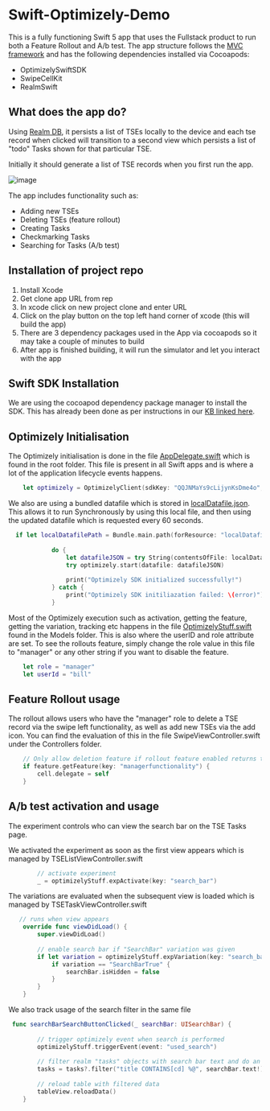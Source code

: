 # Swift-Optimizely-Demo
This is a fully functioning Swift 5 app that uses the Fullstack product to run both a Feature Rollout and A/b test.
The app structure follows the [MVC framework](https://www.raywenderlich.com/1000705-model-view-controller-mvc-in-ios-a-modern-approach) and has the following dependencies installed via Cocoapods:
- OptimizelySwiftSDK
- SwipeCellKit
- RealmSwift

## What does the app do?
Using [Realm DB](https://realm.io/blog/introducing-realm/), it persists a list of TSEs locally to the device and each tse record when clicked will transition to a second view which persists a list of "todo" Tasks shown for that particular TSE.

Initially it should generate a list of TSE records when you first run the app.

![image](https://user-images.githubusercontent.com/36277912/82411117-825ac900-9ab4-11ea-9652-05e4f583ae0e.png)

The app includes functionality such as:
- Adding new TSEs
- Deleting TSEs (feature rollout)
- Creating Tasks
- Checkmarking Tasks
- Searching for Tasks (A/b test)

## Installation of project repo
1. Install Xcode
2. Get clone app URL from rep
3. In xcode click on new project clone and enter URL
4. Click on the play button on the top left hand corner of xcode (this will build the app)
5. There are 3 dependency packages used in the App via cocoapods so it may take a couple of minutes to build
6. After app is finished building, it will run the simulator and let you interact with the app

## Swift SDK Installation
We are using the cocoapod dependency package manager to install the SDK.
This has already been done as per instructions in our [KB linked here](https://docs.developers.optimizely.com/full-stack/docs/install-sdk-swift#section-cocoapods).

## Optimizely Initialisation
The Optimizely initialisation is done in the file [AppDelegate.swift](https://github.com/manny66/Swift-Optimizely-Demo/blob/master/TSE%20Profiler/AppDelegate.swift) which is found in the root folder. This file is present in all Swift apps and is where a lot of the application lifecycle events happens.

```swift
    let optimizely = OptimizelyClient(sdkKey: "QQJNMaYs9cLijynKsDme4o", periodicDownloadInterval: 60)
```

We also are using a bundled datafile which is stored in [localDatafile.json](https://github.com/manny66/Swift-Optimizely-Demo/blob/master/TSE%20Profiler/Supporting%20Files/localDatafile.json). This allows it to run Synchronously by using this local file, and then using the updated datafile which is requested every 60 seconds.

```swift
  if let localDatafilePath = Bundle.main.path(forResource: "localDatafile", ofType: "json") {
            
            do {
                let datafileJSON = try String(contentsOfFile: localDatafilePath, encoding: .utf8)
                try optimizely.start(datafile: datafileJSON)
                
                print("Optimizely SDK initialized successfully!")
            } catch {
                print("Optimizely SDK initiliazation failed: \(error)")
            }
```

Most of the Optimizely execution such as activation, getting the feature, getting the variation, tracking etc happens in the file [OptimizelyStuff.swift](https://github.com/manny66/Swift-Optimizely-Demo/blob/master/TSE%20Profiler/Models/OptimizelyStuff.swift) found in the Models folder. This is also where the userID and role attribute are set. To see the rollouts feature, simply change the role value in this file to "manager" or any other string if you want to disable the feature.

```swift
    let role = "manager"
    let userId = "bill"               
```

## Feature Rollout usage
The rollout allows users who have the "manager" role to delete a TSE record via the swipe left functionality, as well as add new TSEs via the add icon. You can find the evaluation of this in the file SwipeViewController.swift under the Controllers folder. 

```swift
    // Only allow deletion feature if rollout feature enabled returns true
    if feature.getFeature(key: "managerfunctionality") {
        cell.delegate = self
    }
```

## A/b test activation and usage
The experiment controls who can view the search bar on the TSE Tasks page.

We activated the experiment as soon as the first view appears which is managed by TSEListViewController.swift

```swift
        // activate experiment
        _ = optimizelyStuff.expActivate(key: "search_bar")
```        
        
The variations are evaluated when the subsequent view is loaded which is managed by TSETaskViewController.swift

```swift
   // runs when view appears
    override func viewDidLoad() {
        super.viewDidLoad()
        
        // enable search bar if "SearchBar" variation was given
        if let variation = optimizelyStuff.expVariation(key: "search_bar") {
            if variation == "SearchBarTrue" {
                searchBar.isHidden = false
            }
        }
    }
```        

We also track usage of the search filter in the same file

```swift
 func searchBarSearchButtonClicked(_ searchBar: UISearchBar) {
        
        // trigger optimizely event when search is performed
        optimizelyStuff.triggerEvent(event: "used_search")
        
        // filter realm "tasks" objects with search bar text and do an asc sort on title key
        tasks = tasks?.filter("title CONTAINS[cd] %@", searchBar.text!).sorted(byKeyPath: "created", ascending: true)
        
        // reload table with filtered data
        tableView.reloadData()
    }
```        

